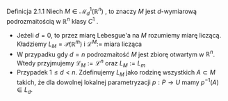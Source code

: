 Definicja 2.1.1
Niech $M \in \mathcal{M}_d^1(\mathbb{R}^n)$ , to znaczy $M$ jest $d$-wymiarową podrozmaitością w $\mathbb{R}^n$ klasy $C^1$ .
 - Jeżeli $d=0$, to przez miarę Lebesgue'a na $M$ rozumiemy miarę liczącą. Kładziemy $L_M = \mathcal{P}(\mathbb{R}^m)$  i $\mathcal{L}^M :=$ miara licząca
 - W przypadku gdy $d=n$ podrozmaitość $M$ jest zbiorę otwartym w $\mathbb{R}^n$. Wtedy przyjmujemy $\mathcal{L}_M := \mathcal{L}^n$ oraz $L_M := L_m$ 
 - Przypadek $1 \leq d < n$. Zdefinujemy $L_M$ jako rodzinę wszystkich $A \subset M$ takich, że dla dowolnej lokalnej parametryzacji $p : P \rightarrow U$ mamy $p^{-1}(A) \in L_d$. 
